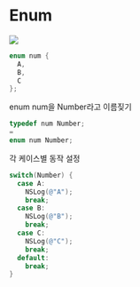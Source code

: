 # Enum

<img src="https://user-images.githubusercontent.com/31604976/88672386-5b5aec00-d122-11ea-84e4-33fe75c124c9.jpeg">

```objective-c
enum num {
  A,
  B,
  C
};
```

enum num을 Number라고 이름짖기

```objective-c
typedef num Number;
=
enum num Number;
```

각 케이스별 동작 설정

```objective-c
switch(Number) {
  case A:
    NSLog(@"A");
    break;
  case B:
    NSLog(@"B");
    break;
  case C:
    NSLog(@"C");
    break;
  default:
    break;    
}
```

